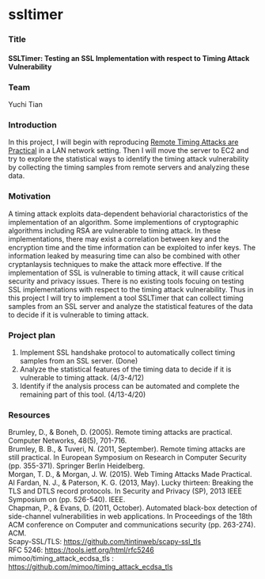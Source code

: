 # ssltimer

### Title
#### SSLTimer: Testing an SSL Implementation with respect to Timing Attack Vulnerability

### Team
Yuchi Tian  

### Introduction
In this project, I will begin with reproducing [Remote Timing Attacks are Practical](https://crypto.stanford.edu/~dabo/papers/ssl-timing.pdf) in a LAN network setting. Then I will move the server to EC2 and try to explore the statistical ways to identify the timing attack vulnerability by collecting the timing samples from remote servers and analyzing these data.

### Motivation
A timing attack exploits data-dependent behaviorial charactoristics of the implementation of an algorithm. Some implementions of cryptographic algorithms including RSA are vulnerable to timing attack. In these implementations, there may exist a correlation between key and the encryption time and the time information can be exploited to infer keys. The information leaked by measuring time can also be combined with other cryptanlaysis techniques to make the attack more effective. If the implementation of SSL is vulnerable to timing attack, it will cause critical security and privacy issues. There is no existing tools focuing on testing SSL implementations with respect to the timing attack vulnerability. Thus in this project I will try to implement a tool SSLTimer that can collect timing samples from an SSL server and analyze the statistical features of the data to decide if it is vulnerable to timing attack.   
  

### Project plan
1. Implement SSL handshake protocol to automatically collect timing samples from an SSL server.  (Done)
2. Analyze the statistical features of the timing data to decide if it is vulnerable to timing attack. (4/3-4/12)
3. Identify if the analysis process can be automated and complete the remaining part of this tool.  (4/13-4/20)

### Resources
Brumley, D., & Boneh, D. (2005). Remote timing attacks are practical. Computer Networks, 48(5), 701-716.  
Brumley, B. B., & Tuveri, N. (2011, September). Remote timing attacks are still practical. In European Symposium on Research in Computer Security (pp. 355-371). Springer Berlin Heidelberg.  
Morgan, T. D., & Morgan, J. W. (2015). Web Timing Attacks Made Practical.  
Al Fardan, N. J., & Paterson, K. G. (2013, May). Lucky thirteen: Breaking the TLS and DTLS record protocols. In Security and Privacy (SP), 2013 IEEE Symposium on (pp. 526-540). IEEE.  
Chapman, P., & Evans, D. (2011, October). Automated black-box detection of side-channel vulnerabilities in web applications. In Proceedings of the 18th ACM conference on Computer and communications security (pp. 263-274). ACM.  
Scapy-SSL/TLS: https://github.com/tintinweb/scapy-ssl_tls  
RFC 5246: https://tools.ietf.org/html/rfc5246  
mimoo/timing_attack_ecdsa_tls : https://github.com/mimoo/timing_attack_ecdsa_tls  
